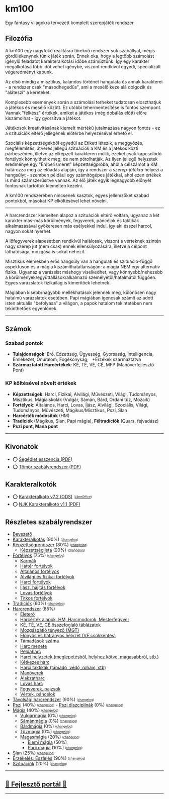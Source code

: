 # km100

Egy fantasy világokra tervezett komplett szerepjáték rendszer.

## Filozófia

A km100 egy nagyfokú realitásra törekvő rendszer sok szabállyal, mégis gördülékenynek tűnik játék során. Ennek oka, hogy a legtöbb számolást igénylő feladatot karakteralkotási időbe száműztünk. Így egy karakter megalkotása több időt vehet igénybe, viszont rendkívül egyedi, specializált végeredményt kapunk.

Az első mindig a misztikus, kalandos történet hangulata és annak karakterei - a rendszer csak "másodhegedűs", ami a mesélő keze alá dolgozik és "aláteszi" a kereteket.

Komplexebb események során a számolási terheket tudatosan eloszthatjuk a játékos és mesélő között. Ez utóbbi tehermentesítése is fontos szempont. Vannak "félkész" értékek, amiket a játékos (még dobálás előtt) előre kiszámolhat - így gyorsítva a játékot.

Játékosok kreativitásának kiemelt mértékű jutalmazása nagyon fontos - ez a szituációk eltérő jellegének előtérbe helyezésével érhető el.

Szociális képzettségekből egyedül az Etikett létezik, a meggyőzés, megfélemlítés, átverés jellegű szituációk a KM és a játékos közti párbeszéden, illetve az elképzelt karakteren múlik, ezeket csak kapcsolódó fortélyok könnyíthetik meg, de nem pótolhatják. Az ilyen jellegű helyzetek eredménye egy "Emberismeret" képzettségpróba, ahol a célszámot a KM határozza meg az előadás alapján, így a rendszer a _szerep-játékra_ helyezi a hangsúlyt - szemben például egy számítógépes játékkal, ahol ezen értékek is mind számszerűsítve vannak. Az élő játék egyik legnagyobb előnyét fontosnak tartottuk kiemelten kezelni.

A km100 rendszerében nincsenek kasztok, egyes jellemzőket szabad pontokból, másokat KP elköltésével lehet növelni.

---

A harcrendszer kiemelten alapoz a szituációk eltérő voltára, ugyanaz a két karakter más-más körülmények, fegyverek, páncélok és taktikák alkalmazásával gyökeresen más esélyekkel indul, így aki ésszel harcol, nagyon sokat nyerhet.

A lőfegyverek alapesetben rendkívül halálosak, viszont a vérteknek szintén nagy szerep jut (nem csak) ennek ellensúlyozására, illetve a célpont láthatósága, mozgása is sokat nehezít.

Misztikus elemekben erős hangsúly van a hangulati és szituáció-függő aspektuson és a mágia kiszámíthatatlanságán: a mágia NEM egy alternatív fizika. Ugyanaz a varázslat máshogy viselkedhet, vagy könnyebb/nehezebb a körülmények/együttállások/alkalmazó személyétől/hatalmától függően. Egyes varázslatok fizikailag is kimerítőek lehetnek.

Mágiában kisebb/nagyobb mellékhatások jelennek meg, különösen nagy hatalmú varázslatok esetében. Papi mágiában igencsak számít az adott isten aktuális "befolyása" a világon, a papok hatalom tekintetében nem tekinthetőek egyenlőnek.

---

## Számok

### Szabad pontok

- **Tulajdonságok**: Erő, Edzettség, Ügyesség, Gyorsaság, Intelligencia, Emlékezet, Önuralom, Fogékonyság;&nbsp;&nbsp;&nbsp;+Érzékek származtatva
- **Származtatott Harcértékek**: KÉ, TÉ, VÉ, CÉ, MFP (Manőverfejlesztő Pont)

### KP költésével növelt értékek

- **Képzettségek**: Harci, Fizikai, Alvilági, Művészeti, Világi, Tudományos, Misztikus, Mágiaiskolák (Vulgár, Sámán, Bárd, Ordani tűz, Mozaik)
- **Fortélyok**: Általános, Harci, Lovas, Íjász, Alvilági, Szociális, Világi, Tudományos, Művészeti, Mágikus/Misztikus, Pszí, Slan
- **Harcérték módosítók** (HM)
- **Tradíciók** (Mágikus, Slan, Papi mágia), **Féltradíciók** (Quars, fejvadász)
- **Pszi pont, Mana pont**

---

## Kivonatok

- ⭕ [Segédlet esszencia (PDF)](https://github.com/kaktusztea/km100/blob/master/km100__segedlet_v1.6.pdf)
- ⭕ [Tömör szabályrendszer (PDF)](https://github.com/kaktusztea/km100/blob/master/km100__tomor_v6.1.pdf)

## Karakteralkotók

- ⭕ [Karakteralkotó v7.2 (ODS)](https://github.com/kaktusztea/km100/raw/master/new/segedletek/karakteralkoto_v7.2.ods) <sub><sup>([LibreOffice](https://www.libreoffice.org/download/download/))</sup></sub>
- ⭕ [NJK Karakteralkotó v1.1 (PDF)](https://github.com/kaktusztea/km100/blob/master/km100__NJK_karlap_v1.1.pdf)

## Részletes szabályrendszer

- [Bevezető](000_bevezetes.md)
- [Karakteralkotás](010_karakteralkotas.md) (90%) <sub><sup>([changelog](https://github.com/kaktusztea/km100/commits/master/new/010_karakteralkotas.md))</sub></sup>
- [Képzettségrendszer](020_kepzettsegrendszer.md) (80%) <sub><sup>([changelog](https://github.com/kaktusztea/km100/commits/master/new/020_kepzettsegek.md))</sub></sup>
	- [Képzettséglista](021_kepzettseglista.md) (90%) <sub><sup>([changelog](https://github.com/kaktusztea/km100/commits/master/new/021_kepzettseglista.md))</sub></sup>
- [Fortélyok](030_fortelyok.md) (75%) <sub><sup>([changelog](https://github.com/kaktusztea/km100/commits/master/new/030_fortelyok.md))</sub></sup>
	- [Karmák](031_karmak.md)
	- [Háttér fortélyok](032_hatter_fortelyok.md)
	- [Általános fortélyok](033_altalanos_fortelyok.md)
	- [Alvilági és fizikai fortélyok](034_alvilagi_fizikai_fortelyok.md)
	- [Harci fortélyok](035_harci_fortelyok.md)
	- [Íjász, hajítás fortélyok](036_ijasz_hajitas_fortelyok.md)
	- [Lovas fortélyok](037_lovas_fortelyok.md)
	- [Titkos fortélyok](038_titkos_fortelyok.md)
- [Tradíciók](040_tradiciok.md) (60%) <sub><sup>([changelog](https://github.com/kaktusztea/km100/commits/master/new/040_tradiciok.md))</sub></sup>
- [Harcrendszer](050_harcrendszer.md) (85%)
	- [Életerő](051_eletero.md)
	- [Harcérték alapok, HM, Harcmodorok, Mesterfegyver](052_01_harcertekek_elemei.md)
	- [KÉ, TÉ, VÉ, CÉ összefoglaló táblázatok](052_02_ke_te_ve_ce.md)
	- [Mozgásgátló tényező (MGT)](053_01_mgt.md)
	- [Előnyös és hátrányos helyzet (VÉ csökkentés)](053_02_elonyos_hatranyos_helyzet.md)
	- [Támadások száma](053_03_tamadasok_szama.md)
	- [Harc menete](054_01_harc_menete.md)
	- [Példaharc](054_02_peldaharc.md)
	- [Harci helyzetek (meglepetésből, helyhez kötve, magasabbról, stb.)](055_01_harci_helyzetek.md)
	- [Kétkezes harc](055_02_ketkezes_harc.md)
	- [Harci taktikák (támadó, védő, roham, stb)](055_03_harci_taktikak.md)
	- [Manőverek](055_04_manoverek.md)
	- [Alakzatharc](055_05_harci_alakzatok.md)
	- [Lovas harc](056_lovas_harc.md)
	- [Fegyverek, pajzsok](057_fegyverek.md)
	- [Vértek, páncélok](058_vertek_pancelok.md)
- [Távolsági harcrendszer](060_tavolsagi_harc.md) (90%) <sub><sup>([changelog](https://github.com/kaktusztea/km100/commits/master/new/060_tavolsagi_harc.md))</sub></sup>
- [Pszi](070_pszi.md) (40%) <sub><sup>([changelog](https://github.com/kaktusztea/km100/commits/master/new/070_pszi.md))</sub></sup>
	  - [Pszi diszciplínák](071_pszi_diszciplinak.md) (0%) <sub><sup>([changelog](https://github.com/kaktusztea/km100/commits/master/new/071_pszi_diszciplinak.md))</sub></sup>
- [Mágia](080_magiarendszer.md) (40%) <sub><sup>([changelog](https://github.com/kaktusztea/km100/commits/master/new/080_magiarendszer.md))</sub></sup>
	- [Vulgármágia](081_vulgarmagia.md) (0%) <sub><sup>([changelog](https://github.com/kaktusztea/km100/commits/master/new/081_vulgarmagia.md))</sub></sup>
	- [Sámánmágia](082_samanmagia.md) (0%) <sub><sup>([changelog](https://github.com/kaktusztea/km100/commits/master/new/082_samanmagia.md))</sub></sup>
	- [Bárdmágia](083_bardmagia.md) (0%) <sub><sup>([changelog](https://github.com/kaktusztea/km100/commits/master/new/083_bardmagia.md))</sub></sup>
	- [Tűzmágia](084_tuzmagia.md) (0%) <sub><sup>([changelog](https://github.com/kaktusztea/km100/commits/master/new/084_tuzmagia.md))</sub></sup>
	- [Magasmágia](085_magasmagia.md) (20%) <sub><sup>([changelog](https://github.com/kaktusztea/km100/commits/master/new/085_magasmagia.md))</sub></sup>
		- [Elemi mágia](magia.magas/elemi_magia.md) (50%)
		- [Papi mágia](089_papimagia.md) (10%) <sub><sup>([changelog](https://github.com/kaktusztea/km100/commits/master/new/089_papimagia.md))</sub></sup>
- [Slan](090_slan.md) (25%) <sub><sup>([changelog](https://github.com/kaktusztea/km100/commits/master/new/090_slan.md))</sub></sup>
- [Érzékelés, Észlelés](100_erzekeles_eszleles.md) (90%) <sub><sup>([changelog](https://github.com/kaktusztea/km100/commits/master/new/100_erzekeles_eszleles.md))</sub></sup>
- [Szituációk](110_szituaciok.md) (20%) <sub><sup>([changelog](https://github.com/kaktusztea/km100/commits/master/new/110_szituaciok.md))</sub></sup>

---

## [🚧 Fejlesztő portál 🚧](https://github.com/kaktusztea/km100/wiki)

---
